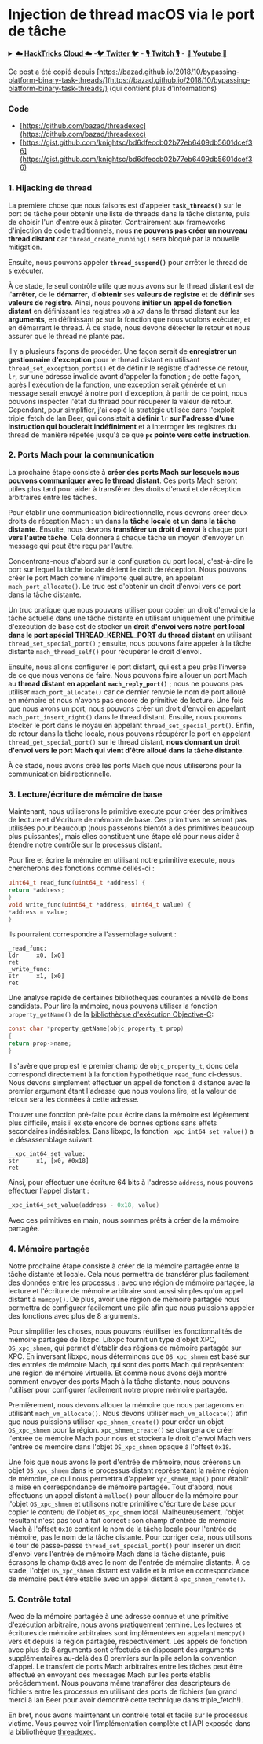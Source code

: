 # Injection de thread macOS via le port de tâche

<details>

<summary><a href="https://cloud.hacktricks.xyz/pentesting-cloud/pentesting-cloud-methodology"><strong>☁️ HackTricks Cloud ☁️</strong></a> -<a href="https://twitter.com/hacktricks_live"><strong>🐦 Twitter 🐦</strong></a> - <a href="https://www.twitch.tv/hacktricks_live/schedule"><strong>🎙️ Twitch 🎙️</strong></a> - <a href="https://www.youtube.com/@hacktricks_LIVE"><strong>🎥 Youtube 🎥</strong></a></summary>

* Travaillez-vous dans une **entreprise de cybersécurité** ? Voulez-vous voir votre **entreprise annoncée dans HackTricks** ? ou voulez-vous avoir accès à la **dernière version de PEASS ou télécharger HackTricks en PDF** ? Consultez les [**PLANS D'ABONNEMENT**](https://github.com/sponsors/carlospolop)!
* Découvrez [**The PEASS Family**](https://opensea.io/collection/the-peass-family), notre collection exclusive de [**NFTs**](https://opensea.io/collection/the-peass-family)
* Obtenez le [**swag officiel PEASS & HackTricks**](https://peass.creator-spring.com)
* **Rejoignez le** [**💬**](https://emojipedia.org/speech-balloon/) [**groupe Discord**](https://discord.gg/hRep4RUj7f) ou le [**groupe telegram**](https://t.me/peass) ou **suivez** moi sur **Twitter** [**🐦**](https://github.com/carlospolop/hacktricks/tree/7af18b62b3bdc423e11444677a6a73d4043511e9/\[https:/emojipedia.org/bird/README.md)[**@carlospolopm**](https://twitter.com/hacktricks\_live)**.**
* **Partagez vos astuces de piratage en soumettant des PR au** [**repo hacktricks**](https://github.com/carlospolop/hacktricks) **et au** [**repo hacktricks-cloud**](https://github.com/carlospolop/hacktricks-cloud).

</details>

Ce post a été copié depuis [https://bazad.github.io/2018/10/bypassing-platform-binary-task-threads/](https://bazad.github.io/2018/10/bypassing-platform-binary-task-threads/) (qui contient plus d'informations)

### Code

* [https://github.com/bazad/threadexec](https://github.com/bazad/threadexec)
* [https://gist.github.com/knightsc/bd6dfeccb02b77eb6409db5601dcef36](https://gist.github.com/knightsc/bd6dfeccb02b77eb6409db5601dcef36)

### 1. Hijacking de thread

La première chose que nous faisons est d'appeler **`task_threads()`** sur le port de tâche pour obtenir une liste de threads dans la tâche distante, puis de choisir l'un d'entre eux à pirater. Contrairement aux frameworks d'injection de code traditionnels, nous **ne pouvons pas créer un nouveau thread distant** car `thread_create_running()` sera bloqué par la nouvelle mitigation.

Ensuite, nous pouvons appeler **`thread_suspend()`** pour arrêter le thread de s'exécuter.

À ce stade, le seul contrôle utile que nous avons sur le thread distant est de l'**arrêter**, de le **démarrer**, d'**obtenir** ses **valeurs de registre** et de **définir** ses **valeurs de registre**. Ainsi, nous pouvons **initier un appel de fonction distant** en définissant les registres `x0` à `x7` dans le thread distant sur les **arguments**, en définissant **`pc`** sur la fonction que nous voulons exécuter, et en démarrant le thread. À ce stade, nous devons détecter le retour et nous assurer que le thread ne plante pas.

Il y a plusieurs façons de procéder. Une façon serait de **enregistrer un gestionnaire d'exception** pour le thread distant en utilisant `thread_set_exception_ports()` et de définir le registre d'adresse de retour, `lr`, sur une adresse invalide avant d'appeler la fonction ; de cette façon, après l'exécution de la fonction, une exception serait générée et un message serait envoyé à notre port d'exception, à partir de ce point, nous pouvons inspecter l'état du thread pour récupérer la valeur de retour. Cependant, pour simplifier, j'ai copié la stratégie utilisée dans l'exploit triple\_fetch de Ian Beer, qui consistait à **définir `lr` sur l'adresse d'une instruction qui bouclerait indéfiniment** et à interroger les registres du thread de manière répétée jusqu'à ce que **`pc` pointe vers cette instruction**.

### 2. Ports Mach pour la communication

La prochaine étape consiste à **créer des ports Mach sur lesquels nous pouvons communiquer avec le thread distant**. Ces ports Mach seront utiles plus tard pour aider à transférer des droits d'envoi et de réception arbitraires entre les tâches.

Pour établir une communication bidirectionnelle, nous devrons créer deux droits de réception Mach : un dans la **tâche locale et un dans la tâche distante**. Ensuite, nous devrons **transférer un droit d'envoi** à chaque port **vers l'autre tâche**. Cela donnera à chaque tâche un moyen d'envoyer un message qui peut être reçu par l'autre.

Concentrons-nous d'abord sur la configuration du port local, c'est-à-dire le port sur lequel la tâche locale détient le droit de réception. Nous pouvons créer le port Mach comme n'importe quel autre, en appelant `mach_port_allocate()`. Le truc est d'obtenir un droit d'envoi vers ce port dans la tâche distante.

Un truc pratique que nous pouvons utiliser pour copier un droit d'envoi de la tâche actuelle dans une tâche distante en utilisant uniquement une primitive d'exécution de base est de stocker un **droit d'envoi vers notre port local dans le port spécial THREAD_KERNEL_PORT du thread distant** en utilisant `thread_set_special_port()` ; ensuite, nous pouvons faire appeler à la tâche distante `mach_thread_self()` pour récupérer le droit d'envoi.

Ensuite, nous allons configurer le port distant, qui est à peu près l'inverse de ce que nous venons de faire. Nous pouvons faire allouer un port Mach au **thread distant en appelant `mach_reply_port()`** ; nous ne pouvons pas utiliser `mach_port_allocate()` car ce dernier renvoie le nom de port alloué en mémoire et nous n'avons pas encore de primitive de lecture. Une fois que nous avons un port, nous pouvons créer un droit d'envoi en appelant `mach_port_insert_right()` dans le thread distant. Ensuite, nous pouvons stocker le port dans le noyau en appelant `thread_set_special_port()`. Enfin, de retour dans la tâche locale, nous pouvons récupérer le port en appelant `thread_get_special_port()` sur le thread distant, **nous donnant un droit d'envoi vers le port Mach qui vient d'être alloué dans la tâche distante**.

À ce stade, nous avons créé les ports Mach que nous utiliserons pour la communication bidirectionnelle.
### 3. Lecture/écriture de mémoire de base <a href="#step-3-basic-memory-readwrite" id="step-3-basic-memory-readwrite"></a>

Maintenant, nous utiliserons le primitive execute pour créer des primitives de lecture et d'écriture de mémoire de base. Ces primitives ne seront pas utilisées pour beaucoup (nous passerons bientôt à des primitives beaucoup plus puissantes), mais elles constituent une étape clé pour nous aider à étendre notre contrôle sur le processus distant.

Pour lire et écrire la mémoire en utilisant notre primitive execute, nous chercherons des fonctions comme celles-ci :
```c
uint64_t read_func(uint64_t *address) {
return *address;
}
void write_func(uint64_t *address, uint64_t value) {
*address = value;
}
```
Ils pourraient correspondre à l'assemblage suivant :
```
_read_func:
ldr     x0, [x0]
ret
_write_func:
str     x1, [x0]
ret
```
Une analyse rapide de certaines bibliothèques courantes a révélé de bons candidats. Pour lire la mémoire, nous pouvons utiliser la fonction `property_getName()` de la [bibliothèque d'exécution Objective-C](https://opensource.apple.com/source/objc4/objc4-723/runtime/objc-runtime-new.mm.auto.html):
```c
const char *property_getName(objc_property_t prop)
{
return prop->name;
}
```
Il s'avère que `prop` est le premier champ de `objc_property_t`, donc cela correspond directement à la fonction hypothétique `read_func` ci-dessus. Nous devons simplement effectuer un appel de fonction à distance avec le premier argument étant l'adresse que nous voulons lire, et la valeur de retour sera les données à cette adresse.

Trouver une fonction pré-faite pour écrire dans la mémoire est légèrement plus difficile, mais il existe encore de bonnes options sans effets secondaires indésirables. Dans libxpc, la fonction `_xpc_int64_set_value()` a le désassemblage suivant:
```
__xpc_int64_set_value:
str     x1, [x0, #0x18]
ret
```
Ainsi, pour effectuer une écriture 64 bits à l'adresse `address`, nous pouvons effectuer l'appel distant :
```c
_xpc_int64_set_value(address - 0x18, value)
```
Avec ces primitives en main, nous sommes prêts à créer de la mémoire partagée.

### 4. Mémoire partagée

Notre prochaine étape consiste à créer de la mémoire partagée entre la tâche distante et locale. Cela nous permettra de transférer plus facilement des données entre les processus : avec une région de mémoire partagée, la lecture et l'écriture de mémoire arbitraire sont aussi simples qu'un appel distant à `memcpy()`. De plus, avoir une région de mémoire partagée nous permettra de configurer facilement une pile afin que nous puissions appeler des fonctions avec plus de 8 arguments.

Pour simplifier les choses, nous pouvons réutiliser les fonctionnalités de mémoire partagée de libxpc. Libxpc fournit un type d'objet XPC, `OS_xpc_shmem`, qui permet d'établir des régions de mémoire partagée sur XPC. En inversant libxpc, nous déterminons que `OS_xpc_shmem` est basé sur des entrées de mémoire Mach, qui sont des ports Mach qui représentent une région de mémoire virtuelle. Et comme nous avons déjà montré comment envoyer des ports Mach à la tâche distante, nous pouvons l'utiliser pour configurer facilement notre propre mémoire partagée.

Premièrement, nous devons allouer la mémoire que nous partagerons en utilisant `mach_vm_allocate()`. Nous devons utiliser `mach_vm_allocate()` afin que nous puissions utiliser `xpc_shmem_create()` pour créer un objet `OS_xpc_shmem` pour la région. `xpc_shmem_create()` se chargera de créer l'entrée de mémoire Mach pour nous et stockera le droit d'envoi Mach vers l'entrée de mémoire dans l'objet `OS_xpc_shmem` opaque à l'offset `0x18`.

Une fois que nous avons le port d'entrée de mémoire, nous créerons un objet `OS_xpc_shmem` dans le processus distant représentant la même région de mémoire, ce qui nous permettra d'appeler `xpc_shmem_map()` pour établir la mise en correspondance de mémoire partagée. Tout d'abord, nous effectuons un appel distant à `malloc()` pour allouer de la mémoire pour l'objet `OS_xpc_shmem` et utilisons notre primitive d'écriture de base pour copier le contenu de l'objet `OS_xpc_shmem` local. Malheureusement, l'objet résultant n'est pas tout à fait correct : son champ d'entrée de mémoire Mach à l'offset `0x18` contient le nom de la tâche locale pour l'entrée de mémoire, pas le nom de la tâche distante. Pour corriger cela, nous utilisons le tour de passe-passe `thread_set_special_port()` pour insérer un droit d'envoi vers l'entrée de mémoire Mach dans la tâche distante, puis écrasons le champ `0x18` avec le nom de l'entrée de mémoire distante. À ce stade, l'objet `OS_xpc_shmem` distant est valide et la mise en correspondance de mémoire peut être établie avec un appel distant à `xpc_shmem_remote()`.

### 5. Contrôle total <a href="#step-5-full-control" id="step-5-full-control"></a>

Avec de la mémoire partagée à une adresse connue et une primitive d'exécution arbitraire, nous avons pratiquement terminé. Les lectures et écritures de mémoire arbitraires sont implémentées en appelant `memcpy()` vers et depuis la région partagée, respectivement. Les appels de fonction avec plus de 8 arguments sont effectués en disposant des arguments supplémentaires au-delà des 8 premiers sur la pile selon la convention d'appel. Le transfert de ports Mach arbitraires entre les tâches peut être effectué en envoyant des messages Mach sur les ports établis précédemment. Nous pouvons même transférer des descripteurs de fichiers entre les processus en utilisant des ports de fichiers (un grand merci à Ian Beer pour avoir démontré cette technique dans triple\_fetch!).

En bref, nous avons maintenant un contrôle total et facile sur le processus victime. Vous pouvez voir l'implémentation complète et l'API exposée dans la bibliothèque [threadexec](https://github.com/bazad/threadexec).
